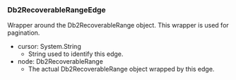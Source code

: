 ### Db2RecoverableRangeEdge
Wrapper around the Db2RecoverableRange object. This wrapper is used for pagination.

- cursor: System.String
  - String used to identify this edge.
- node: Db2RecoverableRange
  - The actual Db2RecoverableRange object wrapped by this edge.
